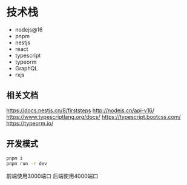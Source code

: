 # 技术栈
- nodejs@16
- pnpm
- nestjs
- react
- typescript
- typeorm
- GraphQL
- rxjs


## 相关文档
https://docs.nestjs.cn/8/firststeps
http://nodejs.cn/api-v16/
https://www.typescriptlang.org/docs/
https://typescript.bootcss.com/
https://typeorm.io/

## 开发模式
```bash
pnpm i
pnpm run -r dev
```

前端使用3000端口
后端使用4000端口


